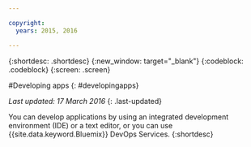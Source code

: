 ```yaml
---

copyright:
  years: 2015, 2016

---
```



{:shortdesc: .shortdesc}
{:new_window: target="_blank"}
{:codeblock: .codeblock}
{:screen: .screen}

#Developing apps
{: #developingapps}

*Last updated: 17 March 2016*
{: .last-updated}

You can develop applications by using an integrated development environment (IDE) or a text editor, or you can use {{site.data.keyword.Bluemix}} DevOps Services.
{:shortdesc} 
